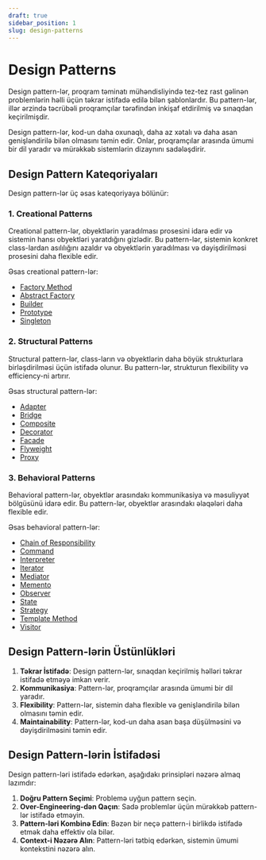 ```yaml
---
draft: true
sidebar_position: 1
slug: design-patterns
---
```


# Design Patterns


Design pattern-lər, proqram təminatı mühəndisliyində tez-tez rast gəlinən problemlərin həlli üçün təkrar istifadə edilə bilən şablonlardır. Bu pattern-lər, illər ərzində təcrübəli proqramçılar tərəfindən inkişaf etdirilmiş və sınaqdan keçirilmişdir.

Design pattern-lər, kod-un daha oxunaqlı, daha az xətalı və daha asan genişləndirilə bilən olmasını təmin edir. Onlar, proqramçılar arasında ümumi bir dil yaradır və mürəkkəb sistemlərin dizaynını sadələşdirir.

## Design Pattern Kateqoriyaları

Design pattern-lər üç əsas kateqoriyaya bölünür:

### 1. Creational Patterns

Creational pattern-lər, obyektlərin yaradılması prosesini idarə edir və sistemin hansı obyektləri yaratdığını gizlədir. Bu pattern-lər, sistemin konkret class-lardan asılılığını azaldır və obyektlərin yaradılması və dəyişdirilməsi prosesini daha flexible edir.

Əsas creational pattern-lər:
- [Factory Method](/docs/7.design-patterns/creational/factory)
- [Abstract Factory](/docs/7.design-patterns/creational/factory)
- [Builder](/docs/7.design-patterns/creational/builder)
- [Prototype](/docs/7.design-patterns/creational/prototype)
- [Singleton](/docs/7.design-patterns/creational/singleton)

### 2. Structural Patterns

Structural pattern-lər, class-ların və obyektlərin daha böyük strukturlara birləşdirilməsi üçün istifadə olunur. Bu pattern-lər, strukturun flexibility və efficiency-ni artırır.

Əsas structural pattern-lər:
- [Adapter](/docs/7.design-patterns/structural/adapter)
- [Bridge](/docs/7.design-patterns/structural/bridge)
- [Composite](/docs/7.design-patterns/structural/composite)
- [Decorator](/docs/7.design-patterns/structural/decorator)
- [Facade](/docs/7.design-patterns/structural/facade)
- [Flyweight](/docs/7.design-patterns/structural/flyweight)
- [Proxy](/docs/7.design-patterns/structural/proxy)

### 3. Behavioral Patterns

Behavioral pattern-lər, obyektlər arasındakı kommunikasiya və məsuliyyət bölgüsünü idarə edir. Bu pattern-lər, obyektlər arasındakı əlaqələri daha flexible edir.

Əsas behavioral pattern-lər:
- [Chain of Responsibility](/docs/7.design-patterns/behavioral/chain-of-responsibility)
- [Command](/docs/7.design-patterns/behavioral/command)
- [Interpreter](/docs/7.design-patterns/behavioral/interpreter)
- [Iterator](/docs/7.design-patterns/behavioral/iterator)
- [Mediator](/docs/7.design-patterns/behavioral/mediator)
- [Memento](/docs/7.design-patterns/behavioral/memento)
- [Observer](/docs/7.design-patterns/behavioral/observer)
- [State](/docs/7.design-patterns/behavioral/state)
- [Strategy](/docs/7.design-patterns/behavioral/strategy)
- [Template Method](/docs/7.design-patterns/behavioral/template-method)
- [Visitor](/docs/7.design-patterns/behavioral/visitor)

## Design Pattern-lərin Üstünlükləri

1. **Təkrar İstifadə**: Design pattern-lər, sınaqdan keçirilmiş həlləri təkrar istifadə etməyə imkan verir.
2. **Kommunikasiya**: Pattern-lər, proqramçılar arasında ümumi bir dil yaradır.
3. **Flexibility**: Pattern-lər, sistemin daha flexible və genişləndirilə bilən olmasını təmin edir.
4. **Maintainability**: Pattern-lər, kod-un daha asan başa düşülməsini və dəyişdirilməsini təmin edir.

## Design Pattern-lərin İstifadəsi

Design pattern-ləri istifadə edərkən, aşağıdakı prinsipləri nəzərə almaq lazımdır:

1. **Doğru Pattern Seçimi**: Problemə uyğun pattern seçin.
2. **Over-Engineering-dən Qaçın**: Sadə problemlər üçün mürəkkəb pattern-lər istifadə etməyin.
3. **Pattern-ləri Kombinə Edin**: Bəzən bir neçə pattern-i birlikdə istifadə etmək daha effektiv ola bilər.
4. **Context-i Nəzərə Alın**: Pattern-ləri tətbiq edərkən, sistemin ümumi kontekstini nəzərə alın.

